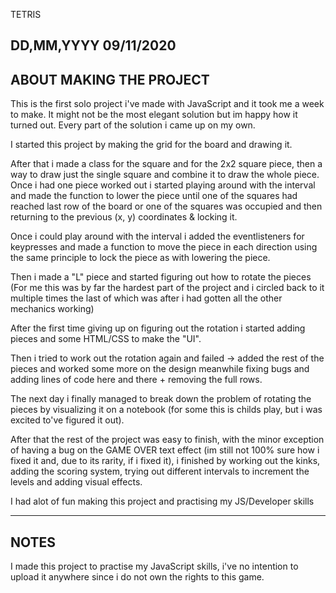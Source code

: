TETRIS

DD,MM,YYYY
09/11/2020
-----------------------------------------------------------------------------------------
ABOUT MAKING THE PROJECT
-----------------------------------------------------------------------------------------
This is the first solo project i've made with JavaScript and it took me a week to make.
It might not be the most elegant solution but im happy how it turned out.
Every part of the solution i came up on my own. 

I started this project by making the grid for the board and drawing it.

After that i made a class for the square and for the 2x2 square piece, then a way to draw
just the single square and combine it to draw the whole piece.
Once i had one piece worked out i started playing around with the interval 
and made the function to lower the piece until one of the squares had reached last row of the board
or one of the squares was occupied and then returning to the previous (x, y) coordinates & locking it.

Once i could play around with the interval i added the eventlisteners for keypresses and made a function to move the piece
in each direction using the same principle to lock the piece as with lowering the piece.

Then i made a "L" piece and started figuring out how to rotate the pieces (For me this was by far the hardest 
part of the project and i circled back to it multiple times the last of which was
after i had gotten all the other mechanics working) 

After the first time giving up on figuring out the rotation i started adding pieces
and some HTML/CSS to make the "UI". 

Then i tried to work out the rotation again and failed -> added the rest of the pieces and worked some more on the design
meanwhile fixing bugs and adding lines of code here and there + removing the full rows.

The next day i finally managed to break down the problem of rotating the pieces by visualizing it on a notebook 
(for some this is childs play, but i was excited to've figured it out).

After that the rest of the project was easy to finish, with the minor exception of having a bug on the GAME OVER text effect
(im still not 100% sure how i fixed it and, due to its rarity, if i fixed it), i finished by working out the kinks, 
adding the scoring system, trying out different intervals to increment the levels and adding visual effects.


I had alot of fun making this project and practising my JS/Developer skills



-----------------------------------------------------------------------------------------------------
NOTES
-----------------------------------------------------------------------------------------------------
I made this project to practise my JavaScript skills, i've no intention to upload it anywhere since i do not own the rights to this game.

